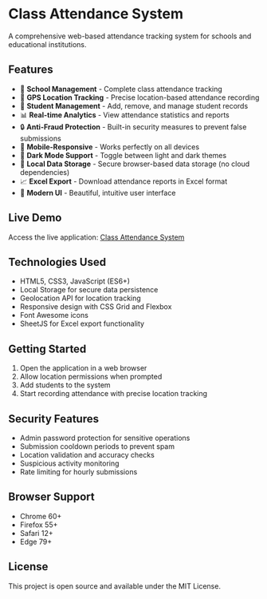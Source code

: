 # Class Attendance System

A comprehensive web-based attendance tracking system for schools and educational institutions.

## Features

- 🏫 **School Management** - Complete class attendance tracking
- 📍 **GPS Location Tracking** - Precise location-based attendance recording
- 👥 **Student Management** - Add, remove, and manage student records
- 📊 **Real-time Analytics** - View attendance statistics and reports
- 🔒 **Anti-Fraud Protection** - Built-in security measures to prevent false submissions
- 📱 **Mobile-Responsive** - Works perfectly on all devices
- 🌙 **Dark Mode Support** - Toggle between light and dark themes
- 💾 **Local Data Storage** - Secure browser-based data storage (no cloud dependencies)
- 📈 **Excel Export** - Download attendance reports in Excel format
- 🎨 **Modern UI** - Beautiful, intuitive user interface

## Live Demo

Access the live application: [Class Attendance System](https://baraatakala.github.io/attendance-tracker/)

## Technologies Used

- HTML5, CSS3, JavaScript (ES6+)
- Local Storage for secure data persistence
- Geolocation API for location tracking
- Responsive design with CSS Grid and Flexbox
- Font Awesome icons
- SheetJS for Excel export functionality

## Getting Started

1. Open the application in a web browser
2. Allow location permissions when prompted
3. Add students to the system
4. Start recording attendance with precise location tracking

## Security Features

- Admin password protection for sensitive operations
- Submission cooldown periods to prevent spam
- Location validation and accuracy checks
- Suspicious activity monitoring
- Rate limiting for hourly submissions

## Browser Support

- Chrome 60+
- Firefox 55+
- Safari 12+
- Edge 79+

## License

This project is open source and available under the MIT License.

